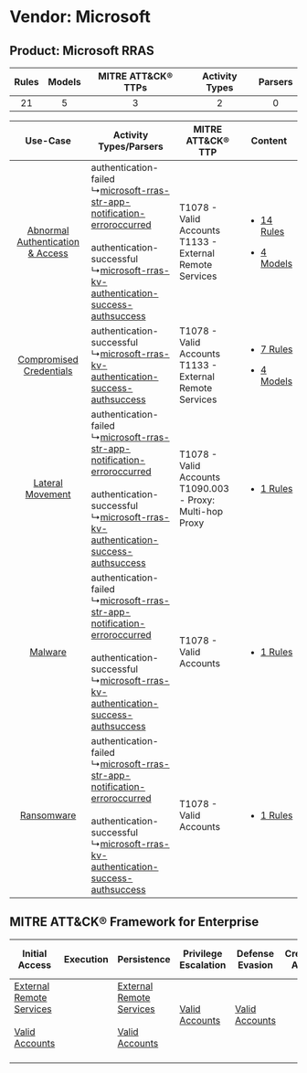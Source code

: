Vendor: Microsoft
=================
Product: Microsoft RRAS
-----------------------
| Rules | Models | MITRE ATT&CK® TTPs | Activity Types | Parsers |
|:-----:|:------:|:------------------:|:--------------:|:-------:|
|  21   |   5    |         3          |       2        |    0    |

|    Use-Case    | Activity Types/Parsers    | MITRE ATT&CK® TTP    | Content    |
|:----:| ---- | ---- | ---- |
| [Abnormal Authentication & Access](../../../UseCases/uc_abnormal_authentication_&_access.md) |  authentication-failed<br> ↳[microsoft-rras-str-app-notification-erroroccurred](Ps/pC_microsoftrrasstrappnotificationerroroccurred.md)<br><br> authentication-successful<br> ↳[microsoft-rras-kv-authentication-success-authsuccess](Ps/pC_microsoftrraskvauthenticationsuccessauthsuccess.md)<br> | T1078 - Valid Accounts<br>T1133 - External Remote Services<br>   | [<ul><li>14 Rules</li></ul><ul><li>4 Models</li></ul>](RM/r_m_microsoft_microsoft_rras_Abnormal_Authentication_&_Access.md) |
|          [Compromised Credentials](../../../UseCases/uc_compromised_credentials.md)          |  authentication-successful<br> ↳[microsoft-rras-kv-authentication-success-authsuccess](Ps/pC_microsoftrraskvauthenticationsuccessauthsuccess.md)<br>    | T1078 - Valid Accounts<br>T1133 - External Remote Services<br>   | [<ul><li>7 Rules</li></ul><ul><li>4 Models</li></ul>](RM/r_m_microsoft_microsoft_rras_Compromised_Credentials.md)    |
|    [Lateral Movement](../../../UseCases/uc_lateral_movement.md)    |  authentication-failed<br> ↳[microsoft-rras-str-app-notification-erroroccurred](Ps/pC_microsoftrrasstrappnotificationerroroccurred.md)<br><br> authentication-successful<br> ↳[microsoft-rras-kv-authentication-success-authsuccess](Ps/pC_microsoftrraskvauthenticationsuccessauthsuccess.md)<br> | T1078 - Valid Accounts<br>T1090.003 - Proxy: Multi-hop Proxy<br> | [<ul><li>1 Rules</li></ul>](RM/r_m_microsoft_microsoft_rras_Lateral_Movement.md)    |
|    [Malware](../../../UseCases/uc_malware.md)    |  authentication-failed<br> ↳[microsoft-rras-str-app-notification-erroroccurred](Ps/pC_microsoftrrasstrappnotificationerroroccurred.md)<br><br> authentication-successful<br> ↳[microsoft-rras-kv-authentication-success-authsuccess](Ps/pC_microsoftrraskvauthenticationsuccessauthsuccess.md)<br> | T1078 - Valid Accounts<br>    | [<ul><li>1 Rules</li></ul>](RM/r_m_microsoft_microsoft_rras_Malware.md)    |
|    [Ransomware](../../../UseCases/uc_ransomware.md)    |  authentication-failed<br> ↳[microsoft-rras-str-app-notification-erroroccurred](Ps/pC_microsoftrrasstrappnotificationerroroccurred.md)<br><br> authentication-successful<br> ↳[microsoft-rras-kv-authentication-success-authsuccess](Ps/pC_microsoftrraskvauthenticationsuccessauthsuccess.md)<br> | T1078 - Valid Accounts<br>    | [<ul><li>1 Rules</li></ul>](RM/r_m_microsoft_microsoft_rras_Ransomware.md)    |

MITRE ATT&CK® Framework for Enterprise
--------------------------------------
| Initial Access                                                                                                                                   | Execution | Persistence                                                                                                                                      | Privilege Escalation                                                | Defense Evasion                                                     | Credential Access | Discovery | Lateral Movement | Collection | Command and Control                                                                                                                       | Exfiltration | Impact |
| ------------------------------------------------------------------------------------------------------------------------------------------------ | --------- | ------------------------------------------------------------------------------------------------------------------------------------------------ | ------------------------------------------------------------------- | ------------------------------------------------------------------- | ----------------- | --------- | ---------------- | ---------- | ----------------------------------------------------------------------------------------------------------------------------------------- | ------------ | ------ |
| [External Remote Services](https://attack.mitre.org/techniques/T1133)<br><br>[Valid Accounts](https://attack.mitre.org/techniques/T1078)<br><br> |           | [External Remote Services](https://attack.mitre.org/techniques/T1133)<br><br>[Valid Accounts](https://attack.mitre.org/techniques/T1078)<br><br> | [Valid Accounts](https://attack.mitre.org/techniques/T1078)<br><br> | [Valid Accounts](https://attack.mitre.org/techniques/T1078)<br><br> |                   |           |                  |            | [Proxy: Multi-hop Proxy](https://attack.mitre.org/techniques/T1090/003)<br><br>[Proxy](https://attack.mitre.org/techniques/T1090)<br><br> |              |        |